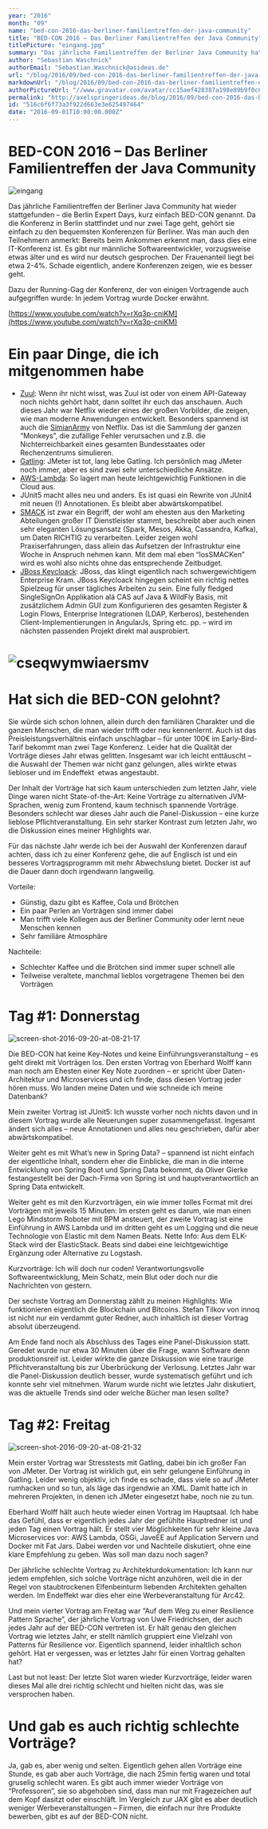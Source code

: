 ```yaml
---
year: "2016"
month: "09"
name: "bed-con-2016-das-berliner-familientreffen-der-java-community"
title: "BED-CON 2016 – Das Berliner Familientreffen der Java Community"
titlePicture: "eingang.jpg"
summary: "Das jährliche Familientreffen der Berliner Java Community hat wieder stattgefunden – die Berlin Expert Days, kurz einfach BED-CON genannt. Da die Konferenz in Berlin stattfindet und nur zwei Tage geht, gehört sie einfach zu den bequemsten Konferenzen für Berliner. Was man auch den Teilnehmern anmerkt: Bereits beim Ankommen erkennt man, dass dies eine IT-Konferenz ist. Es gibt nur männliche Softwareentwickler, vorzugsweise etwas älter und es wird nur deutsch gesprochen. Der Frauenanteil liegt bei etwa 2-4%. Schade eigentlich, andere Konferenzen zeigen, wie es besser geht."
author: "Sebastian Waschnick"
authorEmail: "Sebastian.Waschnick@asideas.de"
url: "/blog/2016/09/bed-con-2016-das-berliner-familientreffen-der-java-community/"
markdownUrl: "/blog/2016/09/bed-con-2016-das-berliner-familientreffen-der-java-community.md"
authorPictureUrl: "//www.gravatar.com/avatar/cc15aef428387a198e89b9f0c0c1a965"
permalink: "http://axelspringerideas.de/blog/2016/09/bed-con-2016-das-berliner-familientreffen-der-java-community/"
id: "516c6f6f73a3f922d663e3e625497464"
date: "2016-09-01T10:00:00.000Z"
---
```

BED-CON 2016 – Das Berliner Familientreffen der Java Community
==============================================================

![eingang](eingang.jpg)

Das jährliche Familientreffen der Berliner Java Community hat wieder stattgefunden – die Berlin Expert Days, kurz einfach BED-CON genannt. Da die Konferenz in Berlin stattfindet und nur zwei Tage geht, gehört sie einfach zu den bequemsten Konferenzen für Berliner. Was man auch den Teilnehmern anmerkt: Bereits beim Ankommen erkennt man, dass dies eine IT-Konferenz ist. Es gibt nur männliche Softwareentwickler, vorzugsweise etwas älter und es wird nur deutsch gesprochen. Der Frauenanteil liegt bei etwa 2-4%. Schade eigentlich, andere Konferenzen zeigen, wie es besser geht.

Dazu der Running-Gag der Konferenz, der von einigen Vortragende auch aufgegriffen wurde: In jedem Vortrag wurde Docker erwähnt.

[https://www.youtube.com/watch?v=rXq3p-cniKM](https://www.youtube.com/watch?v=rXq3p-cniKM)

Ein paar Dinge, die ich mitgenommen habe
========================================

*   [Zuul](https://github.com/Netflix/zuul): Wenn ihr nicht wisst, was Zuul ist oder von einem API-Gateway noch nichts gehört habt, dann solltet ihr euch das anschauen. Auch dieses Jahr war Netflix wieder eines der großen Vorbilder, die zeigen, wie man moderne Anwendungen entwickelt. Besonders spannend ist auch die [SimianArmy](https://vmprophet.files.wordpress.com/2015/08/simianarmy.png) von Netflix. Das ist die Sammlung der ganzen “Monkeys”, die zufällige Fehler verursachen und z.B. die Nichterreichbarkeit eines gesamten Bundesstaates oder Rechenzentrums simulieren.
*   [Gatling](http://gatling.io/): JMeter ist tot, lang lebe Gatling. Ich persönlich mag JMeter noch immer, aber es sind zwei sehr unterschiedliche Ansätze.
*   [AWS-Lambda](https://aws.amazon.com/de/lambda/details/): So lagert man heute leichtgewichtig Funktionen in die Cloud aus.
*   JUnit5 macht alles neu und anders. Es ist quasi ein Rewrite von JUnit4 mit neuen (!) Annotationen. Es bleibt aber abwärtskompatibel.
*   [SMACK](https://blog.codecentric.de/2016/05/der-smack-stack-zum-anfassen/) ist zwar ein Begriff, der wohl am ehesten aus den Marketing Abteilungen großer IT Dienstleister stammt, beschreibt aber auch einen sehr eleganten Lösungsansatz (Spark, Mesos, Akka, Cassandra, Kafka), um Daten RICHTIG zu verarbeiten. Leider zeigen wohl Praxiserfahrungen, dass allein das Aufsetzen der Infrastruktur eine Woche in Anspruch nehmen kann. Mit dem mal eben “losSMACKen” wird es wohl also nichts ohne das entsprechende Zeitbudget.
*   [JBoss Keycloack](https://github.com/keycloak/keycloak): JBoss, das klingt eigentlich nach schwergewichtigem Enterprise Kram. JBoss Keycloack hingegen scheint ein richtig nettes Spielzeug für unser tägliches Arbeiten zu sein. Eine fully fledged SingleSignOn Applikation alá CAS auf Java & WildFly Basis, mit zusätzlichem Admin GUI zum Konfigurieren des gesamten Register & Login Flows, Enterprise Integrationen (LDAP, Kerberos), bestehenden Client-Implementierungen in AngularJs, Spring etc. pp. – wird im nächsten passenden Projekt direkt mal ausprobiert.

![cseqwymwiaersmv](CseQWyMWIAERSmv.jpg)
=======================================================================================================

Hat sich die BED-CON gelohnt?
=============================

Sie würde sich schon lohnen, allein durch den familiären Charakter und die ganzen Menschen, die man wieder trifft oder neu kennenlernt. Auch ist das Preisleistungsverhältnis einfach unschlagbar – für unter 100€ im Early-Bird-Tarif bekommt man zwei Tage Konferenz. Leider hat die Qualität der Vorträge dieses Jahr etwas gelitten. Insgesamt war ich leicht enttäuscht – die Auswahl der Themen war nicht ganz gelungen, alles wirkte etwas liebloser und im Endeffekt  etwas angestaubt.

Der Inhalt der Vorträge hat sich kaum unterschieden zum letzten Jahr, viele Dinge waren nicht State-of-the-Art: Keine Vorträge zu alternativen JVM-Sprachen, wenig zum Frontend, kaum technisch spannende Vorträge. Besonders schlecht war dieses Jahr auch die Panel-Diskussion – eine kurze lieblose Pflichtveranstaltung. Ein sehr starker Kontrast zum letzten Jahr, wo die Diskussion eines meiner Highlights war.

Für das nächste Jahr werde ich bei der Auswahl der Konferenzen darauf achten, dass ich zu einer Konferenz gehe, die auf Englisch ist und ein besseres Vortragsprogramm mit mehr Abwechslung bietet. Docker ist auf die Dauer dann doch irgendwann langweilig.

Vorteile:

*   Günstig, dazu gibt es Kaffee, Cola und Brötchen
*   Ein paar Perlen an Vorträgen sind immer dabei
*   Man trifft viele Kollegen aus der Berliner Community oder lernt neue Menschen kennen
*   Sehr familiäre Atmosphäre

Nachteile:

*   Schlechter Kaffee und die Brötchen sind immer super schnell alle
*   Teilweise veraltete, manchmal lieblos vorgetragene Themen bei den Vorträgen

Tag #1: Donnerstag
==================

![screen-shot-2016-09-20-at-08-21-17](Screen-Shot-2016-09-20-at-08.21.17.png)

Die BED-CON hat keine Key-Notes und keine Einführungsveranstaltung – es geht direkt mit Vorträgen los. Den ersten Vortrag von Eberhard Wolff kann man noch am Ehesten einer Key Note zuordnen – er spricht über Daten-Architektur und Microservices und ich finde, dass diesen Vortrag jeder hören muss. Wo landen meine Daten und wie schneide ich meine Datenbank?

Mein zweiter Vortrag ist JUnit5: Ich wusste vorher noch nichts davon und in diesem Vortrag wurde alle Neuerungen super zusammengefasst. Ingesamt ändert sich alles – neue Annotationen und alles neu geschrieben, dafür aber abwärtskompatibel.

Weiter geht es mit What’s new in Spring Data? – spannend ist nicht einfach der eigentliche Inhalt, sondern eher die Einblicke, die man in die interne Entwicklung von Spring Boot und Spring Data bekommt, da Oliver Gierke festangestellt bei der Dach-Firma von Spring ist und hauptverantwortlich an Spring Data entwickelt.

Weiter geht es mit den Kurzvorträgen, ein wie immer tolles Format mit drei Vorträgen mit jeweils 15 Minuten: Im ersten geht es darum, wie man einen Lego Mindstorm Roboter mit BPM ansteuert, der zweite Vortrag ist eine Einführung in AWS Lambda und im dritten geht es um Logging und die neue Technologie von Elastic mit dem Namen Beats. Nette Info: Aus dem ELK-Stack wird der ElasticStack. Beats sind dabei eine leichtgewichtige Ergänzung oder Alternative zu Logstash.

Kurzvorträge: Ich will doch nur coden! Verantwortungsvolle Softwareentwicklung, Mein Schatz, mein Blut oder doch nur die Nachrichten von gestern.

Der sechste Vortrag am Donnerstag zählt zu meinen Highlights: Wie funktionieren eigentlich die Blockchain und Bitcoins. Stefan Tilkov von innoq ist nicht nur ein verdammt guter Redner, auch inhaltlich ist dieser Vortrag absolut überzeugend.

Am Ende fand noch als Abschluss des Tages eine Panel-Diskussion statt. Geredet wurde nur etwa 30 Minuten über die Frage, wann Software denn produktionsreif ist. Leider wirkte die ganze Diskussion wie eine traurige Pflichtveranstaltung bis zur Überbrückung der Verlosung. Letztes Jahr war die Panel-Diskussion deutlich besser, wurde systematisch geführt und ich konnte sehr viel mitnehmen. Warum wurde nicht wie letztes Jahr diskutiert, was die aktuelle Trends sind oder welche Bücher man lesen sollte?

Tag #2: Freitag
===============

![screen-shot-2016-09-20-at-08-21-32](Screen-Shot-2016-09-20-at-08.21.32.png)

Mein erster Vortrag war Stresstests mit Gatling, dabei bin ich großer Fan von JMeter. Der Vortrag ist wirklich gut, ein sehr gelungene Einführung in Gatling. Leider wenig objektiv, ich finde es schade, dass viele so auf JMeter rumhacken und so tun, als läge das irgendwie an XML. Damit hatte ich in mehreren Projekten, in denen ich JMeter eingesetzt habe, noch nie zu tun.

Eberhard Wolff hält auch heute wieder einen Vortrag im Hauptsaal. Ich habe das Gefühl, dass er eigentlich jedes Jahr der gefühlte Hauptredner ist und jeden Tag einen Vortrag hält. Er stellt vier Möglichkeiten für sehr kleine Java Microservices vor: AWS Lambda, OSGi, JaveEE auf Application Servern und Docker mit Fat Jars. Dabei werden vor und Nachteile diskutiert, ohne eine klare Empfehlung zu geben. Was soll man dazu noch sagen?

Der jährliche schlechte Vortrag zu Architekturdokumentation: Ich kann nur jedem empfehlen, sich solche Vorträge nicht anzuhören, weil die in der Regel von staubtrockenen Elfenbeinturm liebenden Architekten gehalten werden. Im Endeffekt war dies eher eine Werbeveranstaltung für Arc42.

Und mein vierter Vortrag am Freitag war “Auf dem Weg zu einer Resilience Pattern Sprache”, der jährliche Vortrag von Uwe Friedrichsen, der auch jedes Jahr auf der BED-CON vertreten ist. Er hält genau den gleichen Vortrag wie letztes Jahr, er stellt nämlich gruppiert eine Vielzahl von Patterns für Resilience vor. Eigentlich spannend, leider inhaltlich schon gehört. Hat er vergessen, was er letztes Jahr für einen Vortrag gehalten hat?

Last but not least: Der letzte Slot waren wieder Kurzvorträge, leider waren dieses Mal alle drei richtig schlecht und hielten nicht das, was sie versprochen haben.

Und gab es auch richtig schlechte Vorträge?
===========================================

Ja, gab es, aber wenig und selten. Eigentlich gehen allen Vorträge eine Stunde, es gab aber auch Vorträge, die nach 25min fertig waren und total gruselig schlecht waren. Es gibt auch immer wieder Vorträge von “Professoren”, sie so abgehoben sind, dass man nur mit Fragezeichen auf dem Kopf dasitzt oder einschläft. Im Vergleich zur JAX gibt es aber deutlich weniger Werbeveranstaltungen – Firmen, die einfach nur ihre Produkte bewerben, gibt es auf der BED-CON nicht.